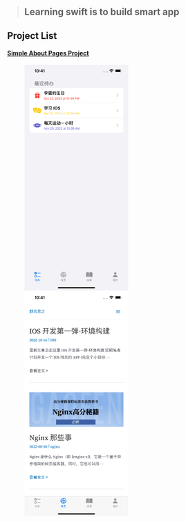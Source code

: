 > ## Learning swift is to build smart app
## Project List
#### [Simple About Pages Project](./SinglePage/)

<figure>
<img src="./assets/images/list.png" width="240"/>
<img src="./assets/images/webview.png" width="240"/>
</figure>
